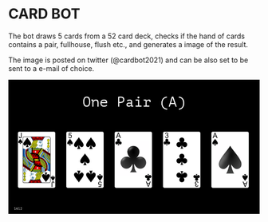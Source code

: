 # CARD BOT

The bot draws 5 cards from a 52 card deck, checks if the hand of cards contains a pair, fullhouse, flush etc.,
and generates a image of the result.

The image is posted on twitter (@cardbot2021) and can be also set to be sent to a e-mail of choice.


![Alt text](example/cards.png?raw=true "Example")
